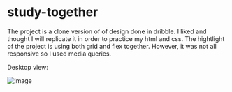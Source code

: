# study-together

The project is a clone version of of design done in dribble. I liked and thought I will replicate it in order to practice my html and css. 
The hightlight of the project is using both grid and flex together. However, it was not all responsive so I used media queries.

Desktop view:

![image](https://user-images.githubusercontent.com/35150718/146014101-ebcd6a48-94bb-4d83-8c99-0fb9b0aab71b.png)
